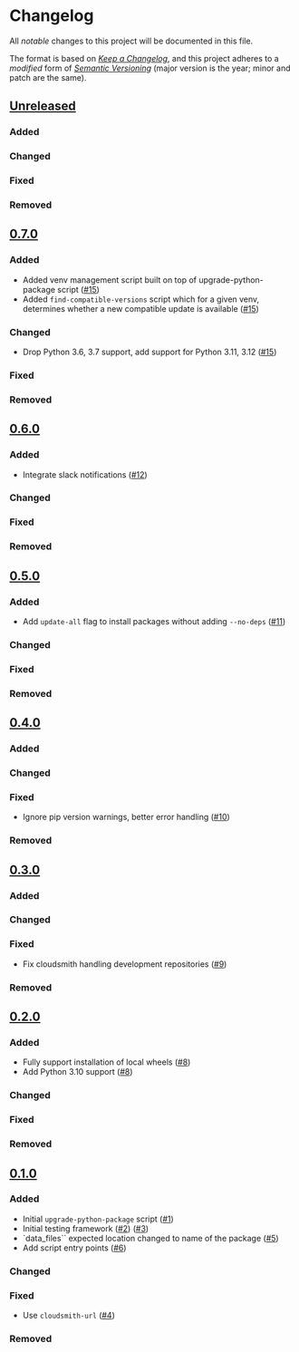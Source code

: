 # Changelog

All _notable_ changes to this project will be documented in this file.

The format is based on _[Keep a Changelog][keepachangelog]_,
and this project adheres to a _modified_ form of _[Semantic Versioning][semver]_
(major version is the year; minor and patch are the same).

## [Unreleased]

### Added

### Changed

### Fixed

### Removed

## [0.7.0]

### Added

- Added venv management script built on top of upgrade-python-package script ([#15])
- Added `find-compatible-versions` script which for a given venv, determines whether a new compatible update is available ([#15])

### Changed

- Drop Python 3.6, 3.7 support, add support for Python 3.11, 3.12 ([#15])

### Fixed

### Removed

[#15]: https://github.com/openlawlibrary/upgrade-python-package/pull/15

## [0.6.0]

### Added

- Integrate slack notifications ([#12])

### Changed

### Fixed

### Removed

[#12]: https://github.com/openlawlibrary/upgrade-python-package/pull/12

## [0.5.0]

### Added

- Add `update-all` flag to install packages without adding `--no-deps` ([#11])

### Changed

### Fixed

### Removed

[#11]: https://github.com/openlawlibrary/upgrade-python-package/pull/11

## [0.4.0]

### Added

### Changed

### Fixed

- Ignore pip version warnings, better error handling ([#10])

### Removed

[#10]: https://github.com/openlawlibrary/upgrade-python-package/pull/10

## [0.3.0]

### Added

### Changed

### Fixed

- Fix cloudsmith handling development repositories ([#9])

### Removed

[#9]: https://github.com/openlawlibrary/upgrade-python-package/pull/9

## [0.2.0]

### Added
- Fully support installation of local wheels ([#8])
- Add Python 3.10 support ([#8])

### Changed

### Fixed

### Removed

[#8]: https://github.com/openlawlibrary/upgrade-python-package/pull/8

## [0.1.0]

### Added

- Initial `upgrade-python-package` script ([#1])
- Initial testing framework ([#2]) ([#3])
- `data_files`` expected location changed to name of the package ([#5])
- Add script entry points ([#6])

### Changed

### Fixed

- Use `cloudsmith-url` ([#4])

### Removed

[#1]: https://github.com/openlawlibrary/upgrade-python-package/pull/1
[#2]: https://github.com/openlawlibrary/upgrade-python-package/pull/2
[#3]: https://github.com/openlawlibrary/upgrade-python-package/pull/3
[#4]: https://github.com/openlawlibrary/upgrade-python-package/pull/4
[#5]: https://github.com/openlawlibrary/upgrade-python-package/pull/5
[#6]: https://github.com/openlawlibrary/upgrade-python-package/pull/6

[Unreleased]:  https://github.com/openlawlibrary/upgrade-python-package/compare/0.7.0...HEAD
[0.7.0]: https://github.com/openlawlibrary/upgrade-python-package/compare/0.6.0...0.7.0
[0.6.0]: https://github.com/openlawlibrary/upgrade-python-package/compare/0.5.0...0.6.0
[0.5.0]: https://github.com/openlawlibrary/upgrade-python-package/compare/0.4.0...0.5.0
[0.4.0]: https://github.com/openlawlibrary/upgrade-python-package/compare/0.3.0...0.4.0
[0.3.0]: https://github.com/openlawlibrary/upgrade-python-package/compare/0.2.0...0.3.0
[0.2.0]: https://github.com/openlawlibrary/upgrade-python-package/compare/0.1.0...0.2.0
[0.1.0]: https://github.com/openlawlibrary/upgrade-python-package/compare/2f540d20eba15f0990770620c24904c613e1f1a8...0.1.0

[keepachangelog]: https://keepachangelog.com/en/1.0.0/
[semver]: https://semver.org/spec/v2.0.0.html